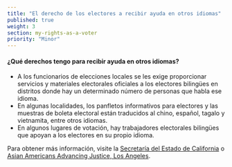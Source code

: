 ```yaml
---
title: "El derecho de los electores a recibir ayuda en otros idiomas"
published: true
weight: 3
section: my-rights-as-a-voter
priority: "Minor"
---
```

#### ¿Qué derechos tengo para recibir ayuda en otros idiomas?  
- A los funcionarios de elecciones locales se les exige proporcionar servicios y materiales electorales oficiales a los electores bilingües en distritos donde hay un determinado número de personas que habla ese idioma.
- En algunas localidades, los panfletos informativos para electores y las muestras de boleta electoral están traducidos al chino, español, tagalo y vietnamita, entre otros idiomas.
- En algunos lugares de votación, hay trabajadores electorales bilingües que apoyan a los electores en su propio idioma.  

Para obtener más información, visite la [Secretaría del Estado de California](http://www.sos.ca.gov/elections/voting-resources/voting-california) o [Asian Americans Advancing Justice, Los Angeles](http://advancingjustice-la.org/what-we-do/policy-and-research/democracy-project).
